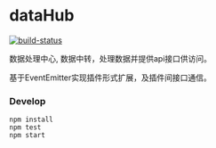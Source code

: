 dataHub
========
[![build-status](https://www.codeship.io/projects/934c9d80-ca37-0132-8b21-4a9a304be21e/status)](https://www.codeship.io/projects/75416)

数据处理中心, 数据中转，处理数据并提供api接口供访问。

基于EventEmitter实现插件形式扩展，及插件间接口通信。

### Develop
```
npm install
npm test
npm start
```

